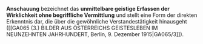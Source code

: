 
**Anschauung** bezeichnet das **unmittelbare geistige Erfassen der Wirklichkeit ohne begriffliche Vermittlung** und stellt eine Form der direkten Erkenntnis dar, die über die gewöhnliche Verstandestätigkeit hinausgeht ([[GA065 (3.) BILDER AUS ÖSTERREICHS GEISTESLEBEN IM NEUNZEHNTEN JAHRHUNDERT, Berlin, 9. Dezember 1915|GA065/3]]).
